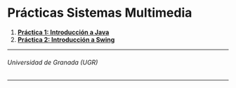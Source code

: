 # Prácticas Sistemas Multimedia

1. **[Práctica 1: Introducción a Java](https://github.com/antoniovj1/sistemas_multimedia_ugr/tree/master/Practica1)**
2. **[Práctica 2: Introducción a Swing](https://github.com/antoniovj1/sistemas_multimedia_ugr/tree/master/Practica2)**

___
###### Universidad de Granada (UGR)
___
